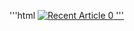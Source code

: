 '''html
<a target="_blank" href="https://github-readme-medium-recent-article.vercel.app/medium/@sami.alashabi/0"><img src="https://github-readme-medium-recent-article.vercel.app/medium/@sami.alashabi/0" alt="Recent Article 0"> 
'''